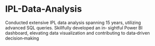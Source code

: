 # IPL-Data-Analysis
Conducted extensive IPL data analysis spanning 15 years,
utilizing advanced SQL queries. Skillfully developed an in‐
sightful Power BI dashboard, elevating data visualization
and contributing to data‐driven decision‐making
